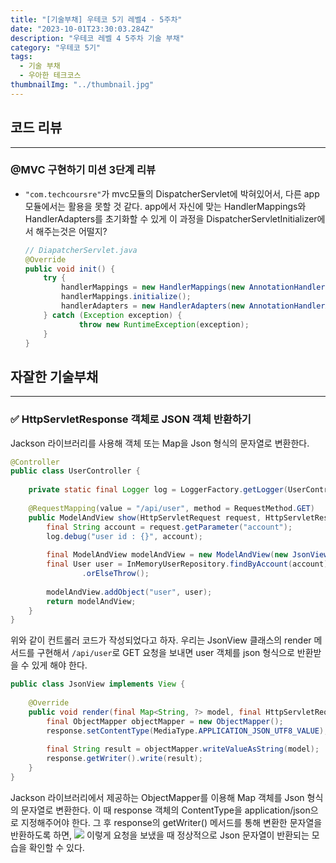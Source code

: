 ```yaml
---
title: "[기술부채] 우테코 5기 레벨4 - 5주차"
date: "2023-10-01T23:30:03.284Z"
description: "우테코 레벨 4 5주차 기술 부채"
category: "우테코 5기"
tags:
  - 기술 부채
  - 우아한 테크코스
thumbnailImg: "../thumbnail.jpg"
---
```


## 코드 리뷰

---

### @MVC 구현하기 미션 3단계 리뷰

- `"com.techcoursre"`가 mvc모듈의 DispatcherServlet에 박혀있어서, 다른 app 모듈에서는 활용을 못할 것 같다. app에서 자신에 맞는 HandlerMappings와 HandlerAdapters를 초기화할 수 있게 이 과정을 DispatcherServletInitializer에서 해주는것은 어떨지?
    
    ```java
    // DiapatcherServlet.java
    @Override
    public void init() {
        try {
            handlerMappings = new HandlerMappings(new AnnotationHandlerMapping("com.techcourse"));
            handlerMappings.initialize();
            handlerAdapters = new HandlerAdapters(new AnnotationHandlerAdapter());
        } catch (Exception exception) {
    		    throw new RuntimeException(exception);
        }
    }
    ```

## 자잘한 기술부채

---

### ✅ HttpServletResponse 객체로 JSON 객체 반환하기

Jackson 라이브러리를 사용해 객체 또는 Map을 Json 형식의 문자열로 변환한다.
```java
@Controller  
public class UserController {  
  
    private static final Logger log = LoggerFactory.getLogger(UserController.class);  
  
    @RequestMapping(value = "/api/user", method = RequestMethod.GET)  
    public ModelAndView show(HttpServletRequest request, HttpServletResponse response) {  
        final String account = request.getParameter("account");  
        log.debug("user id : {}", account);  
  
        final ModelAndView modelAndView = new ModelAndView(new JsonView());  
        final User user = InMemoryUserRepository.findByAccount(account)  
                .orElseThrow();  
  
        modelAndView.addObject("user", user);  
        return modelAndView;  
    }  
}
```
위와 같이 컨트롤러 코드가 작성되었다고 하자.
우리는 JsonView 클래스의 render 메서드를 구현해서 `/api/user`로 GET 요청을 보내면 user 객체를 json 형식으로 반환받을 수 있게 해야 한다.
```java
public class JsonView implements View {  
  
    @Override  
    public void render(final Map<String, ?> model, final HttpServletRequest request, HttpServletResponse response) throws Exception {  
        final ObjectMapper objectMapper = new ObjectMapper();  
        response.setContentType(MediaType.APPLICATION_JSON_UTF8_VALUE);  
  
        final String result = objectMapper.writeValueAsString(model);  
        response.getWriter().write(result);  
    }  
}
```

Jackson 라이브러리에서 제공하는 ObjectMapper를 이용해 Map 객체를 Json 형식의 문자열로 변환한다.
이 때 response 객체의 ContentType을 application/json으로 지정해주어야 한다.
그 후 response의 getWriter() 메서드를 통해 변환한 문자열을 반환하도록 하면, 
![](https://i.imgur.com/6HFjsYL.png)
이렇게 요청을 보냈을 때 정상적으로 Json 문자열이 반환되는 모습을 확인할 수 있다.
